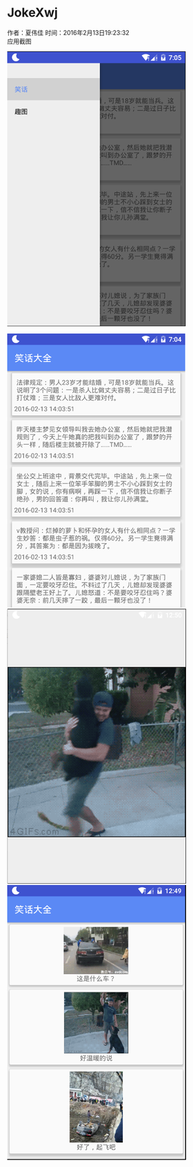 # JokeXwj
作者：夏伟佳
时间：2016年2月13日19:23:32  
应用截图  

![image](https://raw.githubusercontent.com/xwjsdhr/JokeXwj/master/screenshot/screenshot1.png)  

![image](https://github.com/xwjsdhr/JokeXwj/blob/master/screenshot/screenshot2.png)  
![image](https://github.com/xwjsdhr/JokeXwj/blob/master/screenshot/funnypic.png)  
![image](https://github.com/xwjsdhr/JokeXwj/blob/master/screenshot/funnypics.png)
